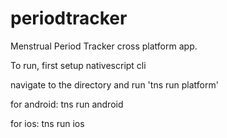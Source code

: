 # periodtracker
Menstrual Period Tracker cross platform app.

To run, first setup nativescript cli

navigate to the directory and run 'tns run platform'

for android: tns run android

for ios: tns run ios


